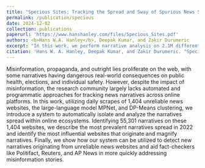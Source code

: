 ```yaml
---
title: "Specious Sites: Tracking the Spread and Sway of Spurious News Stories at Scale"
permalink: /publication/specious
date: 2024-12-02
collection: publications
paperurl: 'https://www.hanshanley.com/files/Specious_Sites.pdf'
authors: <b>Hans W.A. Hanley</b>, Deepak Kumar, and Zakir Durumeric
excerpt: "In this work, we perform narrative analysis on 2.1M different articles across 1,404 different unreliable news website, tracking the spread  of 55,301 different stories throughout 2022."
citation: 'Hans W. A. Hanley, Deepak Kumar, and Zakir Durumeric. "Specious Sites: Tracking the Spread and Sway of Spurious News Stories at Scale." (2023).'
---
```

Misinformation, propaganda, and outright lies proliferate on the web, with some narratives having dangerous real-world consequences on public health, elections, and individual safety. However, despite the impact of misinformation, the research community largely lacks automated and programmatic approaches for tracking news narratives across online platforms. In this work, utilizing daily scrapes of 1,404 unreliable news websites, the large-language model MPNet, and DP-Means clustering, we introduce a system to automatically isolate and analyze the narratives spread within online ecosystems. Identifying 55,301 narratives on these 1,404 websites, we describe the most prevalent narratives spread in 2022 and identify the most influential websites that originate and magnify narratives. Finally, we show how our system can be utilized to detect new narratives originating from unreliable news websites and aid fact-checkers like Politifact, Reuters, and AP News in more quickly addressing misinformation stories.
